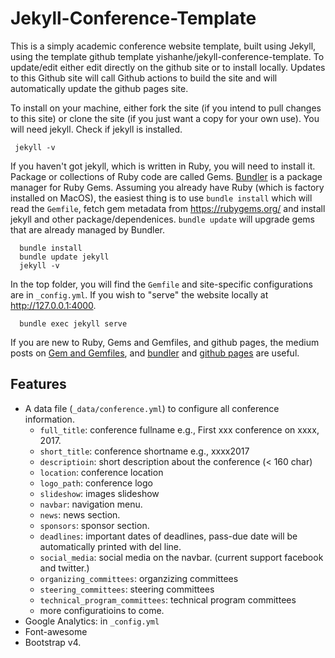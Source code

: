 # Jekyll-Conference-Template

This is a simply academic conference website template, built using Jekyll, using the template github template yishanhe/jekyll-conference-template. To update/edit either edit directly on the github site or to install locally. Updates to this Github site will call Github actions to build the site and will automatically update the github pages site.

To install on your machine, either fork the site (if you intend to pull changes to this site) or clone the site (if you just want a copy for your own use). 
You will need jekyll. Check if jekyll is installed.

```
 jekyll -v
```

If you haven't got jekyll, which is written in Ruby, you will need to install it. Package or collections of Ruby code are called Gems. [Bundler](https://bundler.io) is a package manager for Ruby Gems. Assuming you already have Ruby (which is factory installed on MacOS), the easiest thing is to use  `bundle install` which will read the `Gemfile`, fetch gem metadata from https://rubygems.org/ and install jekyll and other package/dependenices.  `bundle update` will upgrade gems that are already managed by Bundler.  

```
  bundle install
  bundle update jekyll
  jekyll -v
```  
In the top folder, you will find the `Gemfile` and site-specific configurations are in `_config.yml`. If you wish to "serve" the website locally at http://127.0.0.1:4000.

```
  bundle exec jekyll serve
```  

If you are new to Ruby, Gems and Gemfiles, and github pages, the medium posts on [Gem and Gemfiles](https://medium.com/never-hop-on-the-bandwagon/gemfile-and-gemfile-lock-in-ruby-65adc918b856), and [bundler](https://medium.com/@0xcolby/how-does-bundle-install-work-part-1-87a4349c192a) and [github pages](https://www.khanacademy.org/computing/computer-programming/html-css/web-development-tools/a/hosting-your-website-on-github) are useful. 


## Features

- A data file (`_data/conference.yml`) to configure all conference information.
    - `full_title`: conference fullname e.g., First xxx conference on xxxx, 2017.
    - `short_title`: conference shortname e.g., xxxx2017
    - `descriptioin`: short description about the conference (< 160 char)
    - `location`: conference location
    - `logo_path`: conference logo
    - `slideshow`: images slideshow
    - `navbar`: navigation menu.
    - `news`: news section.
    - `sponsors`: sponsor section.
    - `deadlines`: important dates of deadlines, pass-due date will be automatically printed with del line.
    - `social_media`: social media on the navbar. (current support facebook and twitter.)
    - `organizing_committees`: organzizing committees
    - `steering_committees`: steering committees
    - `technical_program_committees`: technical program committees
    - more configuratioins to come.
- Google Analytics: in `_config.yml`
- Font-awesome
- Bootstrap v4.

